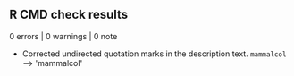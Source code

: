 ## R CMD check results

0 errors | 0 warnings | 0 note

* Corrected undirected quotation marks in the description text. `mammalcol` --> 'mammalcol'
